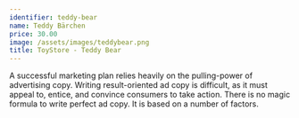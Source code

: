 ```yaml
---
identifier: teddy-bear
name: Teddy Bärchen
price: 30.00
image: /assets/images/teddybear.png
title: ToyStore - Teddy Bear
---
```

A successful marketing plan relies heavily on the pulling-power of advertising copy. Writing result-oriented ad copy is difficult, as it must appeal to, entice, and convince consumers to take action. There is no magic formula to write perfect ad copy. It is based on a number of factors.
